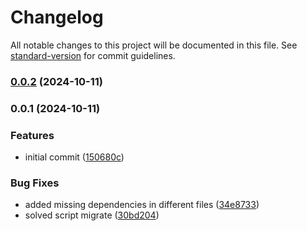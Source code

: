 # Changelog

All notable changes to this project will be documented in this file. See [standard-version](https://github.com/conventional-changelog/standard-version) for commit guidelines.

### [0.0.2](https://github.com/kelmants/nest-prisma-mongodb-template-api/compare/v0.0.1...v0.0.2) (2024-10-11)

### 0.0.1 (2024-10-11)


### Features

* initial commit ([150680c](https://github.com/kelmants/nest-prisma-mongodb-template-api/commit/150680cb027022653672fcad7ca209cf996b5e26))


### Bug Fixes

* added missing dependencies  in different files ([34e8733](https://github.com/kelmants/nest-prisma-mongodb-template-api/commit/34e8733a4bfadfdee11a32e22682f4878248af84))
* solved script migrate ([30bd204](https://github.com/kelmants/nest-prisma-mongodb-template-api/commit/30bd204ceca616f36aac936c46671bf6fba8c260))
